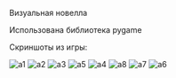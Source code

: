 Визуальная новелла

Использована библиотека pygame

Скриншоты из игры:

![a1](https://github.com/ApsilonXi/VisualNovel_Simple_Game/assets/90376907/5fb8db39-caa0-4943-a435-3a01530d554c)
![a2](https://github.com/ApsilonXi/VisualNovel_Simple_Game/assets/90376907/dfec5850-5151-42ad-87f8-f1a85dbe6c42)
![a3](https://github.com/ApsilonXi/VisualNovel_Simple_Game/assets/90376907/8e5ef238-2149-4f81-bc29-df50ddf59379)
![a5](https://github.com/ApsilonXi/VisualNovel_Simple_Game/assets/90376907/063ed6ce-674c-4248-8aa7-314f9d9c5db9)
![a4](https://github.com/ApsilonXi/VisualNovel_Simple_Game/assets/90376907/f4b8bd64-7da7-46e7-b10c-fb32becf3d8f)
![a8](https://github.com/ApsilonXi/VisualNovel_Simple_Game/assets/90376907/85c074f0-e563-4f01-a903-d23eb16b9751)
![a7](https://github.com/ApsilonXi/VisualNovel_Simple_Game/assets/90376907/62e3086c-1ae7-4c5b-a64d-0f4f4244af67)
![a6](https://github.com/ApsilonXi/VisualNovel_Simple_Game/assets/90376907/99d252ed-4f55-4590-8bae-633773c4172d)


